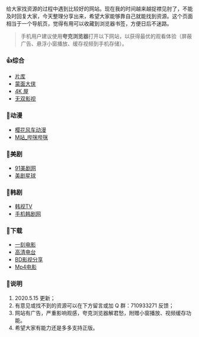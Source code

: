 给大家找资源的过程中遇到比较好的网站。现在我的时间越来越捉襟见肘了，不能及时回复大家，今天整理分享出来，希望大家能够靠自己就能找到资源。这个页面相当于一个导航页，觉得有用可以收藏到浏览器书签，方便日后不迷路。

> 手机用户建议使用**夸克浏览器**打开以下网站，以获得最优的观看体验（屏蔽广告、悬浮小窗播放、缓存视频到手机存储）。

### 👍综合

- [片库](https://www.pianku.tv/)
- [蒙面大侠](http://mengmiandaxia.com/)
- [4K 屋](http://www.kkkkwo.com/)
- [无双影视](https://53ys.cc/)

### 🎃动漫

- [樱花风车动漫](https://www.6111.tv/)
- [M站_哔咪哔咪](http://www.bimibimi.me/)

### 🐷美剧

- [91美剧网](https://91mjw.com/)
- [美剧星球](https://www.meijuxq.com/)

### 🎎韩剧

- [韩视TV](https://www.hanshi.tv/) 
- [手机韩剧网](http://shoujihanju.com/)

### 🍕下载

- [一刻电影](https://www.yikedy.co/)
- [高清电台](https://gaoqing.fm/)
- [BD影视分享](https://www.bd-film.cc/)
- [Mp4电影](https://www.domp4.com/)

### 🎈说明

1. 2020.5.15 更新；
2. 有意见或找不到的资源可以在下方留言或加 Q 群：710933271 反馈；
3. 网站有广告，严重影响观感，夸克浏览器解君愁，附赠小窗播放、视频缓存功能。
4. 希望大家有能力还是多多支持正版。
<!--stackedit_data:
eyJwcm9wZXJ0aWVzIjoiZGF0ZTogMjAyMC01LTE1XG50YWdzOi
DliIbkuqtcbiIsImhpc3RvcnkiOlsxODQxMTAwNjAxLC0xODg4
MjkyMTY5XX0=
-->